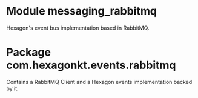 
# Module messaging_rabbitmq

Hexagon's event bus implementation based in RabbitMQ.

# Package com.hexagonkt.events.rabbitmq

Contains a RabbitMQ Client and a Hexagon events implementation backed by it. 
